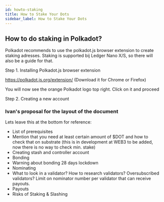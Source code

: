 ```yaml
---
id: howto-staking
title: How to Stake Your Dots
sidebar_label: How to Stake Your Dots
---
```


## How to do staking in Polkadot?

Polkadot recommends to use the polkadot.js browser extension to create staking adresses.
Staking is supported bij Ledger Nano X/S, so there will also be a guide for that.

Step 1. Installing Polkadot.js browser extension

https://polkadot.js.org/extension/ (Download it for Chrome or Firefox)

You will now see the orange Polkadot logo top right. Click on it and proceed

Step 2. Creating a new account



### Ivan's proposal for the layout of the document

Lets leave this at the bottom for reference:

- List of prerequisites
- Mention that you need at least certain amount of $DOT and how to check that on substrate (this is
  in development at WEB3 to be added, now there is no way to check min. stake)
- Creating stash and controller account
- Bonding
- Warning about bonding 28 days lockdown
- Nominating
- What to look in a validator? How to research validators? Oversubscribed validators? Limit on
  nominator number per validator that can receive payouts.
- Payouts
- Risks of Staking & Slashing
